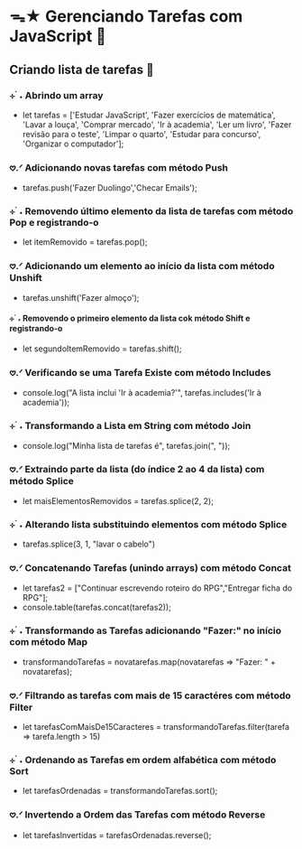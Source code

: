 # ᯓ★ Gerenciando Tarefas com JavaScript 💫

## Criando lista de tarefas 📝

### ⊹ ࣪ ˖ Abrindo um array
* let tarefas = ['Estudar JavaScript', 'Fazer exercícios de matemática', 'Lavar a louça', 'Comprar mercado', 'Ir à academia', 'Ler um livro', 'Fazer revisão para o teste', 'Limpar o quarto', 'Estudar para concurso', 'Organizar o computador'];

### 𖹭.ᐟ Adicionando novas tarefas com método Push
* tarefas.push('Fazer Duolingo','Checar Emails');

### ⊹ ࣪ ˖ Removendo último elemento da lista de tarefas com método Pop e registrando-o
* let itemRemovido = tarefas.pop();

### 𖹭.ᐟ Adicionando um elemento ao início da lista com método Unshift
* tarefas.unshift('Fazer almoço');

#### ⊹ ࣪ ˖ Removendo o primeiro elemento da lista cok método Shift e registrando-o
* let segundoItemRemovido = tarefas.shift();

### 𖹭.ᐟ Verificando se uma Tarefa Existe com método Includes
* console.log("A lista inclui 'Ir à academia?'", tarefas.includes('Ir à academia'));

### ⊹ ࣪ ˖ Transformando a Lista em String com método Join
* console.log("Minha lista de tarefas é", tarefas.join(", "));

### 𖹭.ᐟ Extraindo parte da lista (do índice 2 ao 4 da lista) com método Splice
* let maisElementosRemovidos = tarefas.splice(2, 2);

### ⊹ ࣪ ˖ Alterando lista substituindo elementos com método Splice
* tarefas.splice(3, 1, "lavar o cabelo")

### 𖹭.ᐟ Concatenando Tarefas (unindo arrays) com método Concat
* let tarefas2 = ["Continuar escrevendo roteiro do RPG","Entregar ficha do RPG"];
* console.table(tarefas.concat(tarefas2)); 

### ⊹ ࣪ ˖ Transformando as Tarefas adicionando "Fazer:" no início com método Map
* transformandoTarefas = novatarefas.map(novatarefas => "Fazer: " + novatarefas);

### 𖹭.ᐟ Filtrando as tarefas com mais de 15 caractéres com método Filter
* let tarefasComMaisDe15Caracteres = transformandoTarefas.filter(tarefa => tarefa.length > 15)

### ⊹ ࣪ ˖  Ordenando as Tarefas em ordem alfabética com método Sort
* let tarefasOrdenadas = transformandoTarefas.sort();

### 𖹭.ᐟ Invertendo a Ordem das Tarefas com método Reverse
* let tarefasInvertidas = tarefasOrdenadas.reverse();